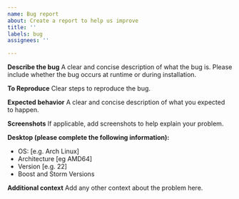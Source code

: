 ```yaml
---
name: Bug report
about: Create a report to help us improve
title: ''
labels: bug
assignees: ''

---
```


**Describe the bug**
A clear and concise description of what the bug is. Please include whether the bug occurs at runtime or during installation.

**To Reproduce**
Clear steps to reproduce the bug.

**Expected behavior**
A clear and concise description of what you expected to happen.

**Screenshots**
If applicable, add screenshots to help explain your problem.

**Desktop (please complete the following information):**
 - OS: [e.g. Arch Linux]
- Architecture [eg AMD64]
 - Version [e.g. 22]
- Boost and Storm Versions

**Additional context**
Add any other context about the problem here.
